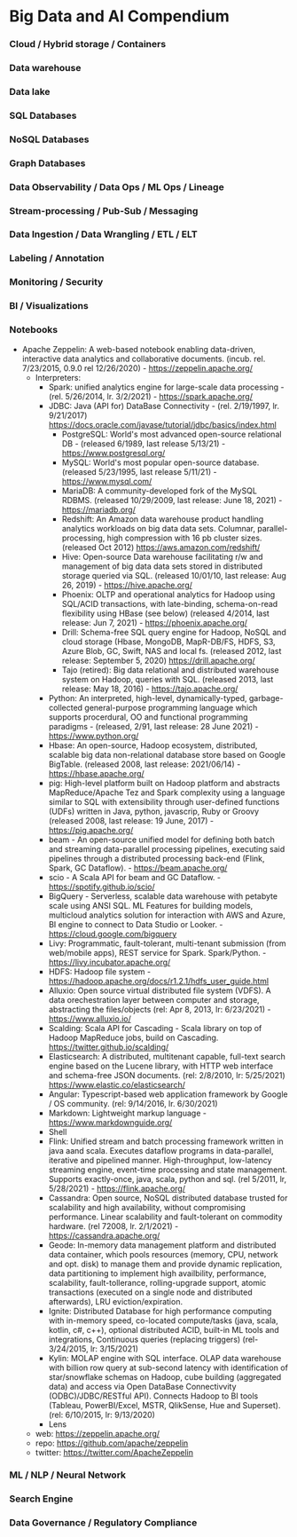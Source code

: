 # Big Data and AI Compendium

### Cloud / Hybrid storage / Containers
### Data warehouse
### Data lake
### SQL Databases
### NoSQL Databases
### Graph Databases
### Data Observability / Data Ops / ML Ops / Lineage
### Stream-processing / Pub-Sub / Messaging 
### Data Ingestion / Data Wrangling / ETL / ELT
### Labeling / Annotation
### Monitoring / Security
### BI / Visualizations
### Notebooks
  - Apache Zeppelin:  A web-based notebook enabling data-driven, interactive data analytics and collaborative documents. (incub. rel. 7/23/2015, 0.9.0 rel 12/26/2020) - https://zeppelin.apache.org/
    - Interpreters:
      - Spark: unified analytics engine for large-scale data processing - (rel. 5/26/2014, lr. 3/2/2021) - https://spark.apache.org/
      - JDBC: Java (API for) DataBase Connectivity - (rel. 2/19/1997, lr. 9/21/2017) https://docs.oracle.com/javase/tutorial/jdbc/basics/index.html
        - PostgreSQL: World's most advanced open-source relational DB - (released 6/1989, last release 5/13/21) - https://www.postgresql.org/
        - MySQL: World's most popular open-source database. (released 5/23/1995, last release 5/11/21) - https://www.mysql.com/
        - MariaDB: A community-developed fork of the MySQL RDBMS. (released 10/29/2009, last release: June 18, 2021) - https://mariadb.org/
        - Redshift: An Amazon data warehouse product handling analytics workloads on big data data sets. Columnar, parallel-processing, high compression with 16 pb cluster sizes. (released Oct 2012) https://aws.amazon.com/redshift/
        - Hive: Open-source Data warehouse facilitating r/w and management of big data data sets stored in distributed storage queried via SQL. (released 10/01/10, last release: Aug 26, 2019) - https://hive.apache.org/
        - Phoenix: OLTP and operational analytics for Hadoop using SQL/ACID transactions, with late-binding, schema-on-read flexibility using HBase (see below)  (released 4/2014, last release: Jun 7, 2021) - https://phoenix.apache.org/
        - Drill: Schema-free SQL query engine for Hadoop, NoSQL and cloud storage (Hbase, MongoDB, MapR-DB/FS, HDFS, S3, Azure Blob, GC, Swift, NAS and local fs. (released 2012, last release: September 5, 2020) https://drill.apache.org/
        - Tajo (retired): Big data relational and distributed warehouse system on Hadoop, queries with SQL. (released 2013, last release: May 18, 2016) - https://tajo.apache.org/
      - Python: An interpreted, high-level, dynamically-typed, garbage-collected general-purpose programming language which supports procerdural, OO and functional programming paradigms - (released, 2/91, last release: 28 June 2021) - https://www.python.org/
      - Hbase: An open-source, Hadoop ecosystem, distributed, scalable big data non-relational database store based on Google BigTable. (released 2008, last release: 	2021/06/14) - https://hbase.apache.org/ 
      - pig: High-level platform built on Hadoop platform and abstracts MapReduce/Apache Tez and Spark complexity using a language similar to SQL with extensibility through user-defined functions (UDFs) written in Java, python, javascrip, Ruby or Groovy (released 2008, last release: 19 June, 2017) -https://pig.apache.org/
      - beam - An open-source unified model for defining both batch and streaming data-parallel processing pipelines, executing said pipelines through a distributed processing back-end (Flink, Spark, GC Dataflow). - https://beam.apache.org/
      - scio - A Scala API for beam and GC Dataflow. - https://spotify.github.io/scio/
      - BigQuery - Serverless, scalable data warehouse with petabyte scale using ANSI SQL.  ML Features for building models, multicloud analytics solution for interaction with AWS and Azure, BI engine to connect to Data Studio or Looker. - https://cloud.google.com/bigquery
      - Livy: Programmatic, fault-tolerant, multi-tenant submission (from web/mobile apps), REST service for Spark.  Spark/Python. - https://livy.incubator.apache.org/
      - HDFS: Hadoop file system - https://hadoop.apache.org/docs/r1.2.1/hdfs_user_guide.html
      - Alluxio: Open source virtual distributed file system (VDFS).  A data orechestration layer between computer and storage, abstracting the files/objects (rel: Apr 8, 2013, lr: 6/23/2021) - https://www.alluxio.io/
      - Scalding: Scala API for Cascading - Scala library on top of Hadoop MapReduce jobs, build on Cascading. https://twitter.github.io/scalding/
      - Elasticsearch: A distributed, multitenant capable, full-text search engine based on the Lucene library, with HTTP web interface and schema-free JSON documents.  (rel: 2/8/2010, lr: 5/25/2021) https://www.elastic.co/elasticsearch/
      - Angular: Typescript-based web application framework by Google / OS community. (rel: 9/14/2016, lr. 6/30/2021)
      - Markdown: Lightweight markup language - https://www.markdownguide.org/
      - Shell
      - Flink: Unified stream and batch processing framework written in java aand scala.  Executes dataflow programs in data-parallel, iterative and pipelined manner. High-throughput, low-latency streaming engine, event-time processing and state management.  Supports exactly-once, java, scala, python and sql. (rel 5/2011, lr, 5/28/2021) - https://flink.apache.org/
      - Cassandra: Open source, NoSQL distributed database trusted for scalability and high availability, without compromising performance.  Linear scalability and fault-tolerant on commodity hardware.  (rel 72008, lr. 2/1/2021) - https://cassandra.apache.org/
      - Geode: In-memory data management platform and distributed data container, which pools resources (memory, CPU, network and opt. disk) to manage them and provide dynamic replication, data partitioning to implement high availbility, performance, scalability, fault-tollerance, rolling-upgrade support, atomic transactions (executed on a single node and distributed afterwards), LRU eviction/expiration.
      - Ignite: Distributed Database for high performance computing with in-memory speed, co-located compute/tasks (java, scala, kotlin, c#, c++), optional distributed ACID, built-in ML tools and integrations, Continuous queries (replacing triggers) (rel- 3/24/2015, lr: 3/15/2021)
      - Kylin: MOLAP engine with SQL interface.  OLAP data warehouse with billion row query at sub-second latency with identification of star/snowflake schemas on Hadoop, cube building (aggregated data) and access via Open DataBase Connectivvity (ODBC)/JDBC/RESTful API).  Connects Hadoop to BI tools (Tableau, PowerBI/Excel, MSTR, QlikSense, Hue and Superset). (rel: 6/10/2015, lr: 9/13/2020)
      - Lens
    - web: https://zeppelin.apache.org/
    - repo: https://github.com/apache/zeppelin
    - twitter: https://twitter.com/ApacheZeppelin
### ML / NLP / Neural Network
### Search Engine
### Data Governance / Regulatory Compliance
